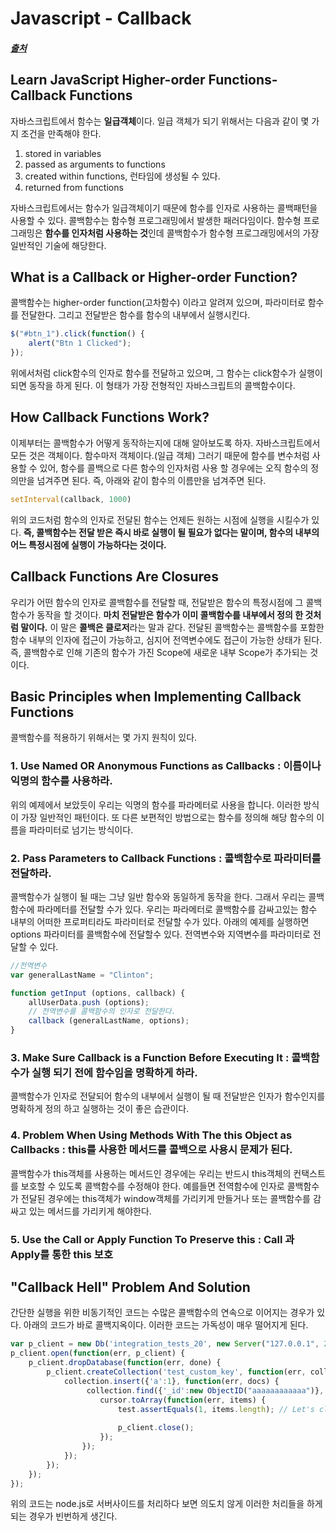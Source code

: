 # Javascript - Callback 
##### [출처](http://javascriptissexy.com/understand-javascript-callback-functions-and-use-them/)

## Learn JavaScript Higher-order Functions-Callback Functions
자바스크립트에서 함수는 **일급객체**이다. 일급 객체가 되기 위해서는 다음과 같이 몇 가지 조건을 만족해야 한다. 
1. stored in variables 
2. passed as arguments to functions
3. created within functions, 런타임에 생성될 수 있다. 
4. returned from functions

자바스크립트에서는 함수가 일급객체이기 때문에 함수를 인자로 사용하는 콜백패턴을 사용할 수 있다. 콜백함수는 함수형 프로그래밍에서 발생한 패러다임이다. 함수형 프로그래밍은 **함수를 인자처럼 사용하는 것**인데 콜백함수가 함수형 프로그래밍에서의 가장 일반적인 기술에 해당한다. 

## What is a Callback or Higher-order Function?
콜백함수는 higher-order function(고차함수) 이라고 알려져 있으며, 파라미터로 함수를 전달한다. 그리고 전달받은 함수를 함수의 내부에서 실행시킨다. 

```javascript
$("#btn_1").click(function() { 
	alert("Btn 1 Clicked"); 
});
```
위에서처럼 click함수의 인자로 함수를 전달하고 있으며, 그 함수는 click함수가 실행이 되면 동작을 하게 된다. 이 형태가 가장 전형적인 자바스크립트의 콜백함수이다. 

## How Callback Functions Work?
이제부터는 콜백함수가 어떻게 동작하는지에 대해 알아보도록 하자. 자바스크립트에서 모든 것은 객체이다. 함수마저 객체이다.(일급 객체) 그러기 때문에 함수를 변수처럼 사용할 수 있어, 함수를 콜백으로 다른 함수의 인자처럼 사용 할 경우에는 오직 함수의 정의만을 넘겨주면 된다. 즉, 아래와 같이 함수의 이름만을 넘겨주면 된다. 
```javascript
setInterval(callback, 1000)
```
위의 코드처럼 함수의 인자로 전달된 함수는 언제든 원하는 시점에 실행을 시킬수가 있다. **즉, 콜백함수는 전달 받은 즉시 바로 실행이 될 필요가 없다는 말이며, 함수의 내부의 어느 특정시점에 실행이 가능하다는 것이다.**  

## Callback Functions Are Closures
우리가 어떤 함수의 인자로 콜백함수를 전달할 때, 전달받은 함수의 특정시점에 그 콜백함수가 동작을 할 것이다. **마치 전달받은 함수가 이미 콜백함수를 내부에서 정의 한 것처럼 말이다.** 이 말은 **콜백은 클로저**라는 말과 같다. 전달된 콜백함수는 콜백함수를 포함한 함수 내부의 인자에 접근이 가능하고, 심지어 전역변수에도 접근이 가능한 상태가 된다. 즉, 콜백함수로 인해 기존의 함수가 가진 Scope에 새로운 내부 Scope가 추가되는 것이다.

## Basic Principles when Implementing Callback Functions
콜백함수를 적용하기 위해서는 몇 가지 원칙이 있다.
### 1. Use Named OR Anonymous Functions as Callbacks : 이름이나 익명의 함수를 사용하라.
위의 예제에서 보았듯이 우리는 익명의 함수를 파라메터로 사용을 합니다. 이러한 방식이 가장 일반적인 패턴이다. 또 다른 보편적인 방법으로는 함수를 정의해 해당 함수의 이름을 파라미터로 넘기는 방식이다.

### 2. Pass Parameters to Callback Functions : 콜백함수로 파라미터를 전달하라.
콜백함수가 실행이 될 때는 그냥 일반 함수와 동일하게 동작을 한다. 그래서 우리는 콜백함수에 파라메터를 전달할 수가 있다. 우리는 파라메터로 콜백함수를 감싸고있는 함수 내부의 어떠한 프로퍼티라도 파라미터로 전달할 수가 있다. 아래의 예제를 실행하면 options 파라미터를 콜백함수에 전달할수 있다. 전역변수와 지역변수를 파라미터로 전달할 수 있다.
```javascript
//전역변수 
var generalLastName = "Clinton"; 

function getInput (options, callback) { 
	allUserData.push (options); 
	// 전역변수를 콜백함수의 인자로 전달한다. 
	callback (generalLastName, options); 
}
```

### 3. Make Sure Callback is a Function Before Executing It : 콜백함수가 실행 되기 전에 함수임을 명확하게 하라.
콜백함수가 인자로 전달되어 함수의 내부에서 실행이 될 때 전달받은 인자가 함수인지를 명확하게 정의 하고 실행하는 것이 좋은 습관이다.

### 4. Problem When Using Methods With The this Object as Callbacks : this를 사용한 메서드를 콜백으로 사용시 문제가 된다. 
콜백함수가 this객체를 사용하는 메서드인 경우에는 우리는 반드시 this객체의 컨택스트를 보호할 수 있도록 콜백함수를 수정해야 한다.
예를들면 전역함수에 인자로 콜백함수가 전달된 경우에는 this객체가 window객체를 가리키게 만들거나 또는 콜백함수를 감싸고 있는 메서드를 가리키게 해야한다.

### 5. Use the Call or Apply Function To Preserve this : Call 과 Apply를 통한 this 보호

## "Callback Hell" Problem And Solution
간단한 실행을 위한 비동기적인 코드는 수많은 콜백함수의 연속으로 이어지는 경우가 있다. 아래의 코드가 바로 콜백지옥이다. 이러한 코드는 가독성이 매우 떨어지게 된다. 
```javascript
var p_client = new Db('integration_tests_20', new Server("127.0.0.1", 27017, {}), {'pk':CustomPKFactory}); 
p_client.open(function(err, p_client) { 
	p_client.dropDatabase(function(err, done) { 
		p_client.createCollection('test_custom_key', function(err, collection) { 
			collection.insert({'a':1}, function(err, docs) {
				 collection.find({'_id':new ObjectID("aaaaaaaaaaaa")}, function(err, cursor) { 
				 	cursor.toArray(function(err, items) {
				 		test.assertEquals(1, items.length); // Let's close the db 
				 		
				 		p_client.close(); 
				 	}); 
				}); 
			}); 
		}); 
	}); 
});
```
위의 코드는 node.js로 서버사이드를 처리하다 보면 의도치 않게 이러한 처리들을 하게 되는 경우가 빈번하게 생긴다.